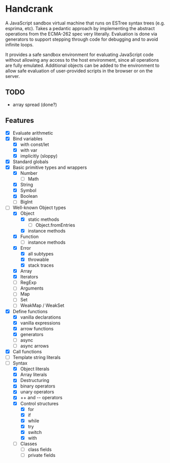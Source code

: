 # Handcrank

A JavaScript sandbox virtual machine that runs on ESTree syntax trees
(e.g. esprima, etc).  Takes a pedantic approach by implementing the
abstract operations from the ECMA-262 spec very literally.  Evaluation
is done via generators to support stepping through code for debugging
and to avoid infinite loops.

It provides a safe sandbox environment for evaluating JavaScript code
without allowing any access to the host environment, since all
operations are fully emulated.  Additional objects can be added to the
environment to allow safe evaluation of user-provided scripts in the
browser or on the server.

## TODO

- array spread (done?)

## Features

- [x] Evaluate arithmetic
- [x] Bind variables
    - [x] with const/let
    - [x] with var
    - [x] implicitly (sloppy)
- [x] Standard globals
- [x] Basic primitive types and wrappers
    - [x] Number
        - [ ] Math
    - [x] String
    - [x] Symbol
    - [x] Boolean
    - [ ] BigInt
- [ ] Well-known Object types
    - [x] Object
        - [x] static methods
            - [ ] Object.fromEntries
        - [x] instance methods
    - [x] Function
        - [ ] instance methods
    - [x] Error
        - [x] all subtypes
        - [x] throwable
        - [x] stack traces
    - [x] Array
    - [x] Iterators
    - [ ] RegExp
    - [ ] Arguments
    - [ ] Map
    - [ ] Set
    - [ ] WeakMap / WeakSet
- [x] Define functions
    - [x] vanilla declarations
    - [x] vanilla expressions
    - [x] arrow functions
    - [x] generators
    - [ ] async
    - [ ] async arrows
- [x] Call functions
- [ ] Template string literals
- [ ] Syntax
    - [x] Object literals
    - [x] Array literals
    - [x] Destructuring
    - [x] binary operators
    - [x] unary operators
    - [x] ++ and -- operators
    - [x] Control structures
        - [x] for
        - [x] if
        - [x] while
        - [x] try
        - [x] switch
        - [x] with
    - [ ] Classes
        - [ ] class fields
        - [ ] private fields
